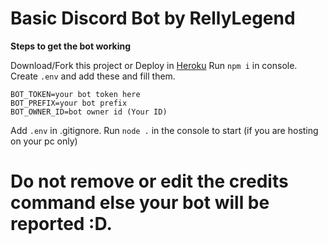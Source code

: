 # Basic Discord Bot by RellyLegend

**Steps to get the bot working**

Download/Fork this project or Deploy in [Heroku](https://heroku.com/deploy?template=https://github.com/RellyLegend/basic-discord-bot)
Run `npm i` in console.
Create `.env` and add these and fill them.

```
BOT_TOKEN=your bot token here
BOT_PREFIX=your bot prefix
BOT_OWNER_ID=bot owner id (Your ID)
```
Add `.env` in .gitignore.
Run `node .` in the console to start (if you are hosting on your pc only)

# **Do not remove or edit the credits command else your bot will be reported :D.**
